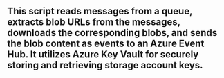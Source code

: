 ## This script reads messages from a queue, extracts blob URLs from the messages, downloads the corresponding blobs, and sends the blob content as events to an Azure Event Hub. It utilizes Azure Key Vault for securely storing and retrieving storage account keys.
